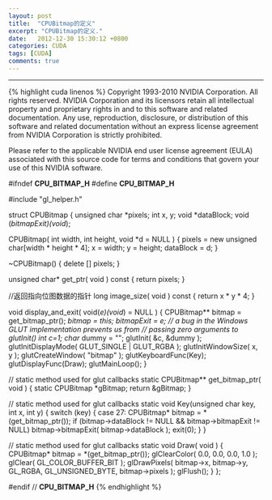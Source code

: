 ```yaml
---
layout: post
title:  "CPUBitmap的定义"
excerpt: "CPUBitmap的定义."
date:   2012-12-30 15:30:12 +0800
categories: CUDA
tags: [CUDA]
comments: true
---
```

---

{% highlight cuda linenos %}
Copyright 1993-2010 NVIDIA Corporation.  All rights reserved.
NVIDIA Corporation and its licensors retain all intellectual property and
proprietary rights in and to this software and related documentation.
Any use, reproduction, disclosure, or distribution of this software
and related documentation without an express license agreement from
NVIDIA Corporation is strictly prohibited.

Please refer to the applicable NVIDIA end user license agreement (EULA)
associated with this source code for terms and conditions that govern
your use of this NVIDIA software.

#ifndef __CPU_BITMAP_H__
#define __CPU_BITMAP_H__

#include "gl_helper.h"

struct CPUBitmap {
  unsigned char    *pixels;
  int     x, y;
  void    *dataBlock;
  void (*bitmapExit)(void*);

  CPUBitmap( int width, int height, void *d = NULL ) {
      pixels = new unsigned char[width * height * 4];
      x = width;
      y = height;
      dataBlock = d;
  }

  ~CPUBitmap() {
      delete [] pixels;
  }

  unsigned char* get_ptr( void ) const   { return pixels; }

//返回指向位图数据的指针
  long image_size( void ) const { return x * y * 4; }

  void display_and_exit( void(*e)(void*) = NULL ) {
      CPUBitmap**   bitmap = get_bitmap_ptr();
      *bitmap = this;
      bitmapExit = e;
      // a bug in the Windows GLUT implementation prevents us from
      // passing zero arguments to glutInit()
      int c=1;
      char* dummy = "";
      glutInit( &c, &dummy );
      glutInitDisplayMode( GLUT_SINGLE | GLUT_RGBA );
      glutInitWindowSize( x, y );
      glutCreateWindow( "bitmap" );
      glutKeyboardFunc(Key);
      glutDisplayFunc(Draw);
      glutMainLoop();
  }

   // static method used for glut callbacks
  static CPUBitmap** get_bitmap_ptr( void ) {
      static CPUBitmap   *gBitmap;
      return &gBitmap;
  }

 // static method used for glut callbacks
  static void Key(unsigned char key, int x, int y) {
      switch (key) {
          case 27:
              CPUBitmap*   bitmap = *(get_bitmap_ptr());
              if (bitmap->dataBlock != NULL && bitmap->bitmapExit != NULL)
                  bitmap->bitmapExit( bitmap->dataBlock );
              exit(0);
      }
  }

  // static method used for glut callbacks
  static void Draw( void ) {
      CPUBitmap*   bitmap = *(get_bitmap_ptr());
      glClearColor( 0.0, 0.0, 0.0, 1.0 );
      glClear( GL_COLOR_BUFFER_BIT );
      glDrawPixels( bitmap->x, bitmap->y, GL_RGBA, GL_UNSIGNED_BYTE, bitmap->pixels );
      glFlush();
  }
};

#endif  // __CPU_BITMAP_H__
{% endhighlight %}
